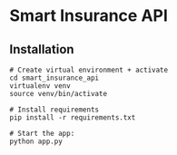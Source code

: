 # Smart Insurance API

## Installation

```
# Create virtual environment + activate
cd smart_insurance_api
virtualenv venv
source venv/bin/activate

# Install requirements 
pip install -r requirements.txt 

# Start the app:
python app.py
```
